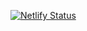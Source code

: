 [![Netlify Status](https://api.netlify.com/api/v1/badges/028c661b-416e-4292-867c-c44f421397c2/deploy-status)](https://app.netlify.com/sites/r4ds-dados/deploys)